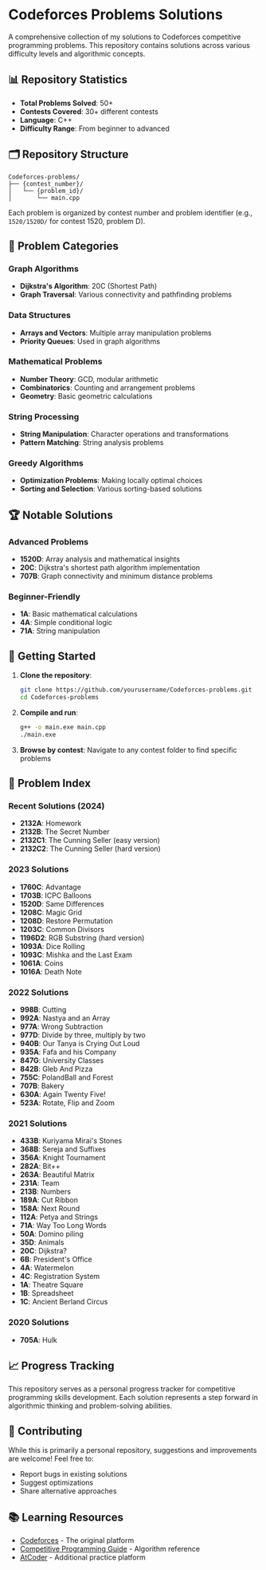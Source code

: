 # Codeforces Problems Solutions

A comprehensive collection of my solutions to Codeforces competitive programming problems. This repository contains solutions across various difficulty levels and algorithmic concepts.

## 📊 Repository Statistics

- **Total Problems Solved**: 50+
- **Contests Covered**: 30+ different contests
- **Language**: C++
- **Difficulty Range**: From beginner to advanced

## 🗂️ Repository Structure

```
Codeforces-problems/
├── {contest_number}/
│   └── {problem_id}/
│       └── main.cpp
```

Each problem is organized by contest number and problem identifier (e.g., `1520/1520D/` for contest 1520, problem D).

## 🎯 Problem Categories

### Graph Algorithms
- **Dijkstra's Algorithm**: 20C (Shortest Path)
- **Graph Traversal**: Various connectivity and pathfinding problems

### Data Structures
- **Arrays and Vectors**: Multiple array manipulation problems
- **Priority Queues**: Used in graph algorithms

### Mathematical Problems
- **Number Theory**: GCD, modular arithmetic
- **Combinatorics**: Counting and arrangement problems
- **Geometry**: Basic geometric calculations

### String Processing
- **String Manipulation**: Character operations and transformations
- **Pattern Matching**: String analysis problems

### Greedy Algorithms
- **Optimization Problems**: Making locally optimal choices
- **Sorting and Selection**: Various sorting-based solutions

## 🏆 Notable Solutions

### Advanced Problems
- **1520D**: Array analysis and mathematical insights
- **20C**: Dijkstra's shortest path algorithm implementation
- **707B**: Graph connectivity and minimum distance problems

### Beginner-Friendly
- **1A**: Basic mathematical calculations
- **4A**: Simple conditional logic
- **71A**: String manipulation

## 🚀 Getting Started

1. **Clone the repository**:
   ```bash
   git clone https://github.com/yourusername/Codeforces-problems.git
   cd Codeforces-problems
   ```

2. **Compile and run**:
   ```bash
   g++ -o main.exe main.cpp
   ./main.exe
   ```

3. **Browse by contest**: Navigate to any contest folder to find specific problems

## 📝 Problem Index

### Recent Solutions (2024)
- **2132A**: Homework
- **2132B**: The Secret Number  
- **2132C1**: The Cunning Seller (easy version)
- **2132C2**: The Cunning Seller (hard version)

### 2023 Solutions
- **1760C**: Advantage
- **1703B**: ICPC Balloons
- **1520D**: Same Differences
- **1208C**: Magic Grid
- **1208D**: Restore Permutation
- **1203C**: Common Divisors
- **1196D2**: RGB Substring (hard version)
- **1093A**: Dice Rolling
- **1093C**: Mishka and the Last Exam
- **1061A**: Coins
- **1016A**: Death Note

### 2022 Solutions
- **998B**: Cutting
- **992A**: Nastya and an Array
- **977A**: Wrong Subtraction
- **977D**: Divide by three, multiply by two
- **940B**: Our Tanya is Crying Out Loud
- **935A**: Fafa and his Company
- **847G**: University Classes
- **842B**: Gleb And Pizza
- **755C**: PolandBall and Forest
- **707B**: Bakery
- **630A**: Again Twenty Five!
- **523A**: Rotate, Flip and Zoom

### 2021 Solutions
- **433B**: Kuriyama Mirai's Stones
- **368B**: Sereja and Suffixes
- **356A**: Knight Tournament
- **282A**: Bit++
- **263A**: Beautiful Matrix
- **231A**: Team
- **213B**: Numbers
- **189A**: Cut Ribbon
- **158A**: Next Round
- **112A**: Petya and Strings
- **71A**: Way Too Long Words
- **50A**: Domino piling
- **35D**: Animals
- **20C**: Dijkstra?
- **6B**: President's Office
- **4A**: Watermelon
- **4C**: Registration System
- **1A**: Theatre Square
- **1B**: Spreadsheet
- **1C**: Ancient Berland Circus

### 2020 Solutions
- **705A**: Hulk

## 📈 Progress Tracking

This repository serves as a personal progress tracker for competitive programming skills development. Each solution represents a step forward in algorithmic thinking and problem-solving abilities.

## 🤝 Contributing

While this is primarily a personal repository, suggestions and improvements are welcome! Feel free to:
- Report bugs in existing solutions
- Suggest optimizations
- Share alternative approaches

## 📚 Learning Resources

- [Codeforces](https://codeforces.com/) - The original platform
- [Competitive Programming Guide](https://cp-algorithms.com/) - Algorithm reference
- [AtCoder](https://atcoder.jp/) - Additional practice platform


